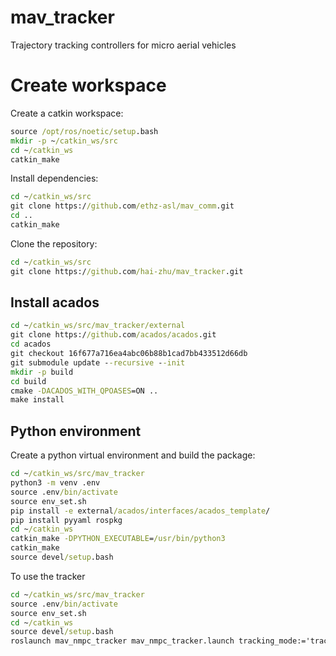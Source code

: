 # mav_tracker
Trajectory tracking controllers for micro aerial vehicles 

# Create workspace
Create a catkin workspace:
```cmd
source /opt/ros/noetic/setup.bash
mkdir -p ~/catkin_ws/src
cd ~/catkin_ws
catkin_make
```

Install dependencies:
```cmd
cd ~/catkin_ws/src
git clone https://github.com/ethz-asl/mav_comm.git
cd ..
catkin_make
```

Clone the repository:
```cmd
cd ~/catkin_ws/src
git clone https://github.com/hai-zhu/mav_tracker.git
```

## Install acados
```cmd
cd ~/catkin_ws/src/mav_tracker/external
git clone https://github.com/acados/acados.git
cd acados
git checkout 16f677a716ea4abc06b88b1cad7bb433512d66db
git submodule update --recursive --init
mkdir -p build
cd build
cmake -DACADOS_WITH_QPOASES=ON ..
make install
``` 

## Python environment
Create a python virtual environment and build the package:
```cmd
cd ~/catkin_ws/src/mav_tracker
python3 -m venv .env
source .env/bin/activate
source env_set.sh
pip install -e external/acados/interfaces/acados_template/
pip install pyyaml rospkg
cd ~/catkin_ws
catkin_make -DPYTHON_EXECUTABLE=/usr/bin/python3
catkin_make 
source devel/setup.bash
```

To use the tracker
```cmd
cd ~/catkin_ws/src/mav_tracker
source .env/bin/activate
source env_set.sh
cd ~/catkin_ws
source devel/setup.bash
roslaunch mav_nmpc_tracker mav_nmpc_tracker.launch tracking_mode:='track'
```
